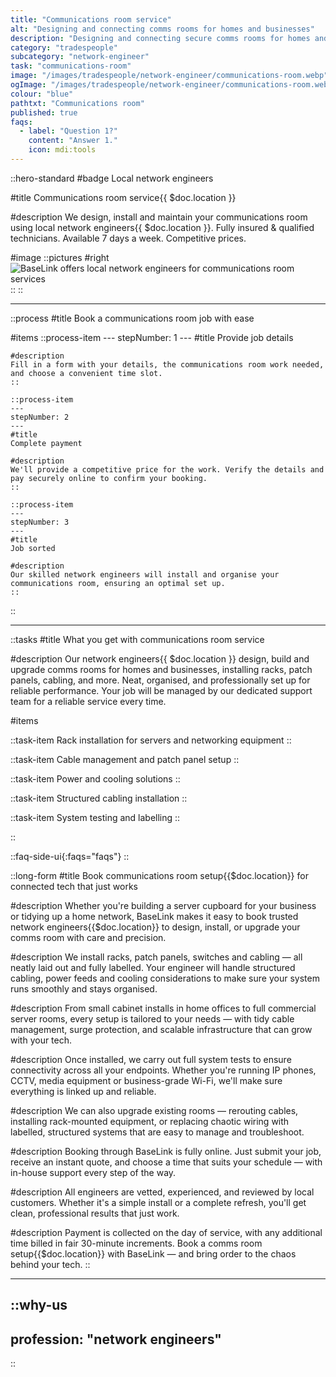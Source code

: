 ```yaml
---
title: "Communications room service"
alt: "Designing and connecting comms rooms for homes and businesses"
description: "Designing and connecting secure comms rooms for homes and businesses"
category: "tradespeople"
subcategory: "network-engineer"
task: "communications-room"
image: "/images/tradespeople/network-engineer/communications-room.webp"
ogImage: "/images/tradespeople/network-engineer/communications-room.webp"
colour: "blue"
pathtxt: "Communications room"
published: true
faqs:
  - label: "Question 1?"
    content: "Answer 1."
    icon: mdi:tools
---
```


::hero-standard
#badge
Local network engineers

#title
Communications room service{{ $doc.location }}

#description
We design, install and maintain your communications room using local network engineers{{ $doc.location }}. Fully insured & qualified technicians. Available 7 days a week. Competitive prices.

#image
    ::pictures
    #right
    ![BaseLink offers local network engineers for communications room services](/images/tradespeople/network-engineer/communications-room.webp)
    ::
::

---

::process
#title
Book a communications room job with ease

#items
    ::process-item
    ---
    stepNumber: 1
    ---
    #title
    Provide job details

    #description
    Fill in a form with your details, the communications room work needed, and choose a convenient time slot.
    ::
    
    ::process-item
    ---
    stepNumber: 2
    ---
    #title
    Complete payment

    #description
    We'll provide a competitive price for the work. Verify the details and pay securely online to confirm your booking.
    ::

    ::process-item
    ---
    stepNumber: 3
    ---
    #title
    Job sorted

    #description
    Our skilled network engineers will install and organise your communications room, ensuring an optimal set up.
    ::
::

---

::tasks
#title
What you get with communications room service

#description
Our network engineers{{ $doc.location }} design, build and upgrade comms rooms for homes and businesses, installing racks, patch panels, cabling, and more. Neat, organised, and professionally set up for reliable performance. Your job will be managed by our dedicated support team for a reliable service every time.

#items

  ::task-item
  Rack installation for servers and networking equipment
  ::

  ::task-item
  Cable management and patch panel setup
  ::

  ::task-item
  Power and cooling solutions
  ::

  ::task-item
  Structured cabling installation
  ::

  ::task-item
  System testing and labelling
  ::

::


::faq-side-ui{:faqs="faqs"}
::


::long-form
#title
Book communications room setup{{$doc.location}} for connected tech that just works

#description
Whether you're building a server cupboard for your business or tidying up a home network, BaseLink makes it easy to book trusted network engineers{{$doc.location}} to design, install, or upgrade your comms room with care and precision.

#description
We install racks, patch panels, switches and cabling — all neatly laid out and fully labelled. Your engineer will handle structured cabling, power feeds and cooling considerations to make sure your system runs smoothly and stays organised.

#description
From small cabinet installs in home offices to full commercial server rooms, every setup is tailored to your needs — with tidy cable management, surge protection, and scalable infrastructure that can grow with your tech.

#description
Once installed, we carry out full system tests to ensure connectivity across all your endpoints. Whether you're running IP phones, CCTV, media equipment or business-grade Wi-Fi, we'll make sure everything is linked up and reliable.

#description
We can also upgrade existing rooms — rerouting cables, installing rack-mounted equipment, or replacing chaotic wiring with labelled, structured systems that are easy to manage and troubleshoot.

#description
Booking through BaseLink is fully online. Just submit your job, receive an instant quote, and choose a time that suits your schedule — with in-house support every step of the way.

#description
All engineers are vetted, experienced, and reviewed by local customers. Whether it's a simple install or a complete refresh, you'll get clean, professional results that just work.

#description
Payment is collected on the day of service, with any additional time billed in fair 30-minute increments. Book a comms room setup{{$doc.location}} with BaseLink — and bring order to the chaos behind your tech.
::

---

::why-us
---
profession: "network engineers"
---
::
